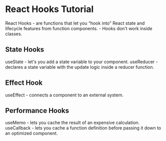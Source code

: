 # React Hooks Tutorial
React Hooks - are functions that let you “hook into” React state and lifecycle features from function components. 
            - Hooks don't work inside classes.

## State Hooks
useState - let's you add a state variable to your component.
useReducer - declares a state variable with the update logic inside a reducer function.

## Effect Hook
useEffect - connects a component to an external system.

## Performance Hooks
useMemo - lets you cache the result of an expensive calculation.
useCallback - lets you cache a function definition before passing it down to an optimized component.
